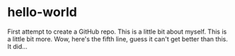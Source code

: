 # hello-world
First attempt to create a GitHub repo.
This is a little bit about myself.
This is a little bit more.
Wow, here's the fifth line, guess it can't get better than this.
It did...
